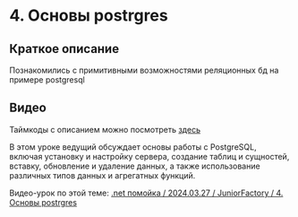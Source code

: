 ﻿# 4. Основы postrgres

## Краткое описание

Познакомились с примитивными возможностями реляционных бд на примере postgresql

## Видео

Таймкоды с описанием можно посмотреть [здесь](video.md)

В этом уроке ведущий обсуждает основы работы с PostgreSQL, включая установку и настройку сервера, создание таблиц и сущностей, вставку, обновление и удаление данных, 
а также использование различных типов данных и агрегатных функций.

Видео-урок по этой теме: [.net помойка / 2024.03.27 / JuniorFactory / 4. Основы postrgres](https://www.youtube.com/watch?v=nmDF2z3StxA)
